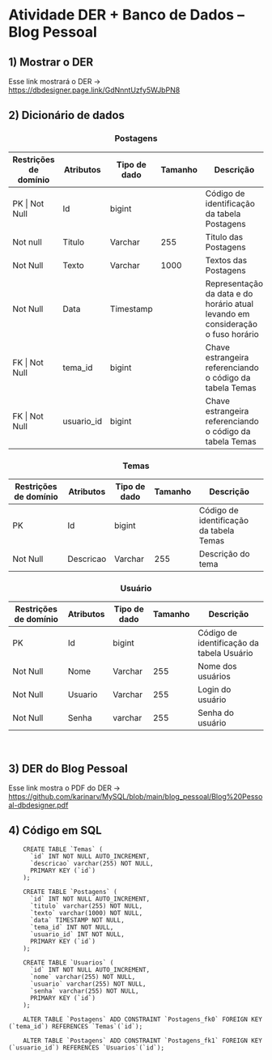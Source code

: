 # Atividade DER + Banco de Dados – Blog Pessoal

## 1) Mostrar o DER 

Esse link mostrará o DER -> https://dbdesigner.page.link/GdNnntUzfy5WJbPN8

## 2) Dicionário de dados

<div align="center">

### Postagens 
 
<table>
  <thead>
    <th> Restrições de domínio </th>
    <th> Atributos</th>
    <th> Tipo de dado</th>
    <th> Tamanho </th>
    <th> Descrição </th>
  </thead>
  <tbody>
    <tr>
      <td>PK | Not Null </td>
      <td> Id </td>
      <td> bigint</td>
      <td></td>
      <td>Código de identificação da tabela Postagens</td>
    <tr>
      <td> Not null </td>
      <td> Titulo </td>
      <td> Varchar </td>
      <td>255</td>
      <td>Titulo das Postagens</td>
    </tr>
    <tr>
      <td>Not Null</td>
      <td> Texto </td>
      <td> Varchar </td>
      <td> 1000 </td>
      <td>Textos das Postagens</td>
    </tr>
    <tr>
      <td>Not Null</td>
      <td> Data </td>
      <td> Timestamp </td>
      <td></td>
      <td>Representação da data e do horário atual levando em consideração o fuso horário</td>
    </tr>
    <tr>
      <td>FK | Not Null</td>
      <td> tema_id  </td>
      <td> bigint </td>
      <td></td>
      <td>Chave estrangeira referenciando o código da tabela Temas </td>
    </tr>
    <tr>
      <td>FK | Not Null</td>
      <td> usuario_id </td>
      <td> bigint </td>
      <td></td>
      <td>Chave estrangeira referenciando o código da tabela Temas</td>
    </tr>
  </tbody>
</table>

### Temas
<table>
  <thead>
    <th> Restrições de domínio </th>
    <th> Atributos</th>
    <th> Tipo de dado</th>
    <th> Tamanho </th>
    <th> Descrição </th>
  </thead>
  <tbody>
    <tr>
      <td>PK </td>
      <td> Id </td>
      <td> bigint</td>
      <td></td>
      <td>Código de identificação da tabela Temas</td>
    <tr>
      <td>Not Null</td>
      <td> Descricao </td>
      <td> Varchar </td>
      <td>255</td>
      <td> Descrição do tema </td>
    </tr>
  </tbody>
</table>

### Usuário
<table>
  <thead>
    <th> Restrições de domínio </th>
    <th> Atributos</th>
    <th> Tipo de dado</th>
    <th> Tamanho </th>
    <th> Descrição </th>
  </thead>
  <tbody>
    <tr>
      <td>PK</td>
      <td> Id </td>
      <td> bigint</td>
      <td></td>
      <td>Código de identificação da tabela Usuário</td>
    <tr>
      <td>Not Null</td>
      <td> Nome </td>
      <td> Varchar </td>
      <td>255</td>
      <td> Nome dos usuários</td>
    </tr>
    <tr>
      <td>Not Null</td>
      <td> Usuario </td>
      <td> Varchar </td>
      <td>255</td>
      <td> Login do usuário </td>
    </tr>
    <tr>
      <td>Not Null</td>
      <td> Senha </td>
      <td> varchar </td>
      <td>255</td>
      <td>Senha do usuário</td>
    </tr>
  </tbody>
</table>
</div>

<br>

## 3) DER do Blog Pessoal 
  
  Esse link mostra o PDF do DER -> https://github.com/karinarv/MySQL/blob/main/blog_pessoal/Blog%20Pessoal-dbdesigner.pdf
  

## 4) Código em SQL 

        CREATE TABLE `Temas` (
          `id` INT NOT NULL AUTO_INCREMENT,
          `descricao` varchar(255) NOT NULL,
          PRIMARY KEY (`id`)
        );

        CREATE TABLE `Postagens` (
          `id` INT NOT NULL AUTO_INCREMENT,
          `titulo` varchar(255) NOT NULL,
          `texto` varchar(1000) NOT NULL,
          `data` TIMESTAMP NOT NULL,
          `tema_id` INT NOT NULL,
          `usuario_id` INT NOT NULL,
          PRIMARY KEY (`id`)
        );

        CREATE TABLE `Usuarios` (
          `id` INT NOT NULL AUTO_INCREMENT,
          `nome` varchar(255) NOT NULL,
          `usuario` varchar(255) NOT NULL,
          `senha` varchar(255) NOT NULL,
          PRIMARY KEY (`id`)
        );

        ALTER TABLE `Postagens` ADD CONSTRAINT `Postagens_fk0` FOREIGN KEY (`tema_id`) REFERENCES `Temas`(`id`);

        ALTER TABLE `Postagens` ADD CONSTRAINT `Postagens_fk1` FOREIGN KEY (`usuario_id`) REFERENCES `Usuarios`(`id`);



